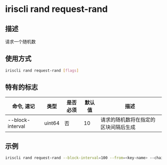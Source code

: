 # iriscli rand request-rand

## 描述

请求一个随机数

## 使用方式

```bash
iriscli rand request-rand [flags]
```

## 特有的标志

| 命令, 速记     | 类型   | 是否必须 | 默认值  | 描述                                                         |
| --------------------| -----  | -------- | -------- | ------------------------------------------------------------------- |
| --block-interval           | uint64 | 否    | 10      | 请求的随机数将在指定的区块间隔后生成 |

## 示例

```bash
iriscli rand request-rand --block-interval=100 --from=<key-name> --chain-id=irishub --fee=0.4iris --commit
```
